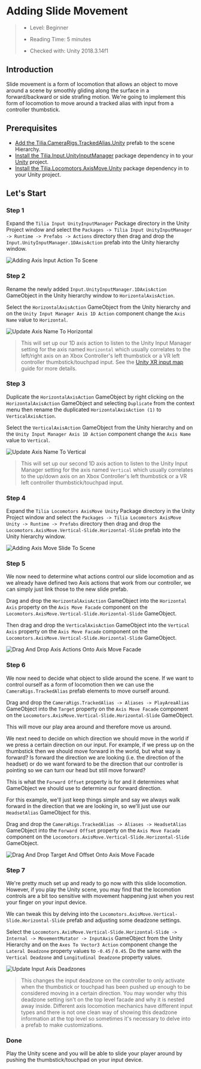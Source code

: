 # Adding Slide Movement

> * Level: Beginner
>
> * Reading Time: 5 minutes
>
> * Checked with: Unity 2018.3.14f1

## Introduction

Slide movement is a form of locomotion that allows an object to move around a scene by smoothly gliding along the surface in a forward/backward or side strafing motion. We're going to implement this form of locomotion to move around a tracked alias with input from a controller thumbstick.

## Prerequisites

* [Add the Tilia.CameraRigs.TrackedAlias.Unity] prefab to the scene Hierarchy.
* [Install the Tilia.Input.UnityInputManager] package dependency in to your [Unity] project.
* [Install the Tilia.Locomotors.AxisMove.Unity] package dependency in to your Unity project.

## Let's Start

### Step 1

Expand the `Tilia Input UnityInputManager` Package directory in the Unity Project window and select the `Packages -> Tilia Input UnityInputManager -> Runtime -> Prefabs -> Actions` directory then drag and drop the `Input.UnityInputManager.1DAxisAction` prefab into the Unity hierarchy window.

![Adding Axis Input Action To Scene](assets/images/AddingAxisInputActionToScene.png)

### Step 2

Rename the newly added `Input.UnityInputManager.1DAxisAction` GameObject in the Unity hierarchy window to `HorizontalAxisAction`.

Select the `HorizontalAxisAction` GameObject from the Unity hierarchy and on the `Unity Input Manager Axis 1D Action` component change the `Axis Name` value to `Horizontal`.

![Update Axis Name To Horizontal](assets/images/UpdateAxisNameToHorizontal.png)

> This will set up our 1D axis action to listen to the Unity Input Manager setting for the axis named `Horizontal` which usually correlates to the left/right axis on an Xbox Controller's left thumbstick or a VR left controller thumbstick/touchpad input. See the [Unity XR input map] guide for more details.

### Step 3

Duplicate the `HorizontalAxisAction` GameObject by right clicking on the `HorizontalAxisAction` GameObject and selecting `Duplicate` from the context menu then rename the duplicated `HorizontalAxisAction (1)` to `VerticalAxisAction`.

Select the `VerticalAxisAction` GameObject from the Unity hierarchy and on the `Unity Input Manager Axis 1D Action` component change the `Axis Name` value to `Vertical`.

![Update Axis Name To Vertical](assets/images/UpdateAxisNameToVertical.png)

> This will set up our second 1D axis action to listen to the Unity Input Manager setting for the axis named `Vertical` which usually correlates to the up/down axis on an Xbox Controller's left thumbstick or a VR left controller thumbstick/touchpad input.

### Step 4

Expand the `Tilia Locomotors AxisMove Unity` Package directory in the Unity Project window and select the `Packages -> Tilia Locomotors AxisMove Unity -> Runtime -> Prefabs` directory then drag and drop the `Locomotors.AxisMove.Vertical-Slide.Horizontal-Slide` prefab into the Unity hierarchy window.

![Adding Axis Move Slide To Scene](assets/images/AddingAxisMoveSlideToScene.png)

### Step 5

We now need to determine what actions control our slide locomotion and as we already have defined two Axis actions that work from our controller, we can simply just link those to the new slide prefab.

Drag and drop the `HorizontalAxisAction` GameObject into the `Horizontal Axis` property on the `Axis Move Facade` component on the `Locomotors.AxisMove.Vertical-Slide.Horizontal-Slide` GameObject.

Then drag and drop the `VerticalAxisAction` GameObject into the `Vertical Axis` property on the `Axis Move Facade` component on the `Locomotors.AxisMove.Vertical-Slide.Horizontal-Slide` GameObject.

![Drag And Drop Axis Actions Onto Axis Move Facade](assets/images/DragAndDropAxisActionsOntoAxisMoveFacade.png)

### Step 6

We now need to decide what object to slide around the scene. If we want to control ourself as a form of locomotion then we can use the `CameraRigs.TrackedAlias` prefab elements to move ourself around.

Drag and drop the `CameraRigs.TrackedAlias -> Aliases -> PlayAreaAlias` GameObject into the `Target` property on the `Axis Move Facade` component on the `Locomotors.AxisMove.Vertical-Slide.Horizontal-Slide` GameObject.

This will move our play area around and therefore move us around.

We next need to decide on which direction we should move in the world if we press a certain direction on our input. For example, if we press up on the thumbstick then we should move forward in the world, but what way is forward? Is forward the direction we are looking (i.e. the direction of the headset) or do we want forward to be the direction that our controller is pointing so we can turn our head but still move forward?

This is what the `Forward Offset` property is for and it determines what GameObject we should use to determine our forward direction.

For this example, we'll just keep things simple and say we always walk forward in the direction that we are looking in, so we'll just use our `HeadsetAlias` GameObject for this.

Drag and drop the `CameraRigs.TrackedAlias -> Aliases -> HeadsetAlias` GameObject into the `Forward Offset` property on the `Axis Move Facade` component on the `Locomotors.AxisMove.Vertical-Slide.Horizontal-Slide` GameObject.

![Drag And Drop Target And Offset Onto Axis Move Facade](assets/images/DragAndDropTargetAndOffsetOntoAxisMoveFacade.png)

### Step 7

We're pretty much set up and ready to go now with this slide locomotion. However, if you play the Unity scene, you may find that the locomotion controls are a bit too sensitive with movement happening just when you rest your finger on your input device.

We can tweak this by delving into the `Locomotors.AxisMove.Vertical-Slide.Horizontal-Slide` prefab and adjusting some deadzone settings.

Select the `Locomotors.AxisMove.Vertical-Slide.Horizontal-Slide -> Internal -> MovementMutator -> InputAxis` GameObject from the Unity Hierarchy and on the `Axes To Vector3 Action` component change the `Lateral Deadzone` property values to `-0.45` / `0.45`. Do the same with the `Vertical Deadzone` and `Longitudinal Deadzone` property values.

![Update Input Axis Deadzones](assets/images/UpdateInputAxisDeadzones.png)

> This changes the input deadzone on the controller to only activate when the thumbstick or touchpad has been pushed up enough to be considered moving in a certain direction. You may wonder why this deadzone setting isn't on the top level facade and why it is nested away inside. Different axis locomotion mechanics have different input types and there is not one clean way of showing this deadzone information at the top level so sometimes it's necessary to delve into a prefab to make customizations.

### Done

Play the Unity scene and you will be able to slide your player around by pushing the thumbstick/touchpad on your input device.

[Add the Tilia.CameraRigs.TrackedAlias.Unity]: https://github.com/ExtendRealityLtd/Tilia.CameraRigs.TrackedAlias.Unity/tree/master/Documentation/HowToGuides/AddingATrackedAlias
[Install the Tilia.Input.UnityInputManager]: https://github.com/ExtendRealityLtd/Tilia.Input.UnityInputManager/tree/master/Documentation/HowToGuides/Installation
[Install the Tilia.Locomotors.AxisMove.Unity]: ../Installation/README.md 
[Unity]: https://unity3d.com/
[Unity XR input map]: https://docs.unity3d.com/2018.3/Documentation/Manual/xr_input.html